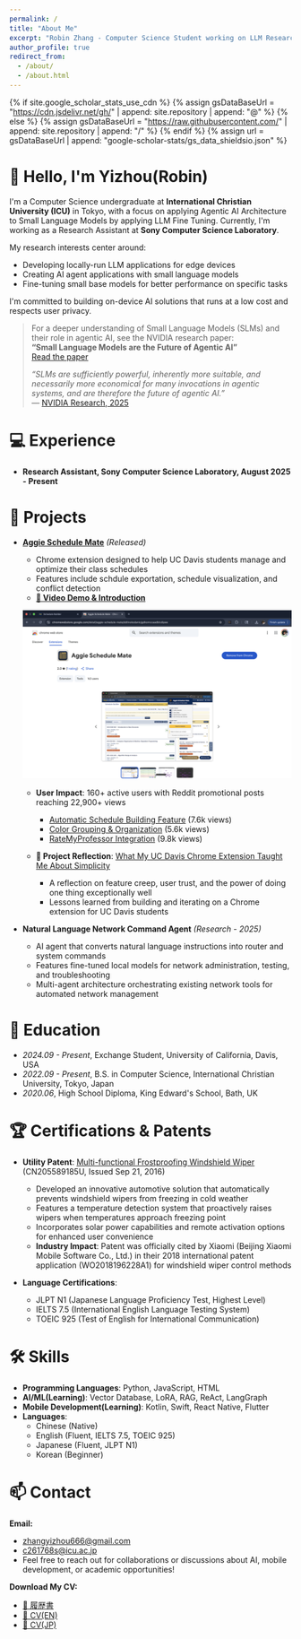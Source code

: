 ```yaml
---
permalink: /
title: "About Me"
excerpt: "Robin Zhang - Computer Science Student working on LLM Research"
author_profile: true
redirect_from:
  - /about/
  - /about.html
---
```


{% if site.google_scholar_stats_use_cdn %}
{% assign gsDataBaseUrl = "https://cdn.jsdelivr.net/gh/" | append: site.repository | append: "@" %}
{% else %}
{% assign gsDataBaseUrl = "https://raw.githubusercontent.com/" | append: site.repository | append: "/" %}
{% endif %}
{% assign url = gsDataBaseUrl | append: "google-scholar-stats/gs_data_shieldsio.json" %}

<span class='anchor' id='about-me'></span>

# 👋 Hello, I'm Yizhou(Robin)

I'm a Computer Science undergraduate at **International Christian University (ICU)** in Tokyo, with a focus on applying Agentic AI Architecture to Small Language Models by applying LLM Fine Tuning. Currently, I'm working as a Research Assistant at **Sony Computer Science Laboratory**.

My research interests center around:
- Developing locally-run LLM applications for edge devices
- Creating AI agent applications with small language models
- Fine-tuning small base models for better performance on specific tasks

I'm committed to building on-device AI solutions that runs at a low cost and respects user privacy.

> For a deeper understanding of Small Language Models (SLMs) and their role in agentic AI, see the NVIDIA research paper:  
> **“Small Language Models are the Future of Agentic AI”**  
> [Read the paper](https://research.nvidia.com/labs/lpr/slm-agents/)  
>  
> _“SLMs are sufficiently powerful, inherently more suitable, and necessarily more economical for many invocations in agentic systems, and are therefore the future of agentic AI.”_  
> — [NVIDIA Research, 2025](https://research.nvidia.com/labs/lpr/slm-agents/)

<span class='anchor' id='-experience'></span>
# 💻 Experience
- **Research Assistant, Sony Computer Science Laboratory, August 2025 - Present**

<span class='anchor' id='-projects'></span>
# 🚀 Projects
- **[Aggie Schedule Mate](https://chromewebstore.google.com/detail/aggie-schedule-mate/ddlinokodanicjgdkomccaadblcdipee)** *(Released)*
  - Chrome extension designed to help UC Davis students manage and optimize their class schedules
  - Features include schdule exportation, schedule visualization, and conflict detection
  - **[🎥 Video Demo & Introduction](https://www.youtube.com/watch?v=4-czek4zTTQ)**
  
  <p style="text-align: center;">
    <img src="/images/Aggie-Schedule-Mate-Homepage-optimized.png" alt="Aggie Schedule Mate Chrome Web Store Page" width="700">
  </p>
  
  - **User Impact**: 160+ active users with Reddit promotional posts reaching 22,900+ views
    - [Automatic Schedule Building Feature](https://www.reddit.com/r/UCDavis/comments/1j3hvuc/i_made_a_chrome_extension_to_automatically/) (7.6k views)
    - [Color Grouping & Organization](https://www.reddit.com/r/UCDavis/comments/1jaj6mh/chrome_extension_that_colorgroups/) (5.6k views)
    - [RateMyProfessor Integration](https://www.reddit.com/r/UCDavis/comments/1jpqr60/you_can_now_see_ratemyprofessor_ratings_on/) (9.8k views)
  
  - **📝 Project Reflection**: [What My UC Davis Chrome Extension Taught Me About Simplicity](https://www.linkedin.com/posts/yizhou-zhang-9ba706188_last-quarter-i-built-a-chrome-extension-to-activity-7322020886205579264-N1ly?utm_source=share&utm_medium=member_desktop&rcm=ACoAACw-Qh4BbjUIR6nSoHf9eNF1Lk-s0GF7Upc)
    - A reflection on feature creep, user trust, and the power of doing one thing exceptionally well
    - Lessons learned from building and iterating on a Chrome extension for UC Davis students
  
- **Natural Language Network Command Agent** *(Research - 2025)*
  - AI agent that converts natural language instructions into router and system commands
  - Features fine-tuned local models for network administration, testing, and troubleshooting
  - Multi-agent architecture orchestrating existing network tools for automated network management

<span class='anchor' id='-education'></span>
# 📖 Education
- *2024.09 - Present*, Exchange Student, University of California, Davis, USA
- *2022.09 - Present*, B.S. in Computer Science, International Christian University, Tokyo, Japan
- *2020.06*, High School Diploma, King Edward's School, Bath, UK

<span class='anchor' id='-certifications--patents'></span>
# 🏆 Certifications & Patents
- **Utility Patent**: [Multi-functional Frostproofing Windshield Wiper](https://patents.google.com/patent/CN205589185U/en) (CN205589185U, Issued Sep 21, 2016)
  - Developed an innovative automotive solution that automatically prevents windshield wipers from freezing in cold weather
  - Features a temperature detection system that proactively raises wipers when temperatures approach freezing point
  - Incorporates solar power capabilities and remote activation options for enhanced user convenience
  - **Industry Impact**: Patent was officially cited by Xiaomi (Beijing Xiaomi Mobile Software Co., Ltd.) in their 2018 international patent application (WO2018196228A1) for windshield wiper control methods

- **Language Certifications**:
  - JLPT N1 (Japanese Language Proficiency Test, Highest Level)
  - IELTS 7.5 (International English Language Testing System)
  - TOEIC 925 (Test of English for International Communication)

<span class='anchor' id='-skills'></span>
# 🛠️ Skills
- **Programming Languages**: Python, JavaScript, HTML
- **AI/ML(Learning)**: Vector Database, LoRA, RAG, ReAct, LangGraph
- **Mobile Development(Learning)**: Kotlin, Swift, React Native, Flutter
- **Languages**: 
  - Chinese (Native)
  - English (Fluent, IELTS 7.5, TOEIC 925)
  - Japanese (Fluent, JLPT N1)
  - Korean (Beginner)


<span class='anchor' id='-contact'></span>
# 📫 Contact

**Email:**
- zhangyizhou666@gmail.com
- c261768s@icu.ac.jp
- Feel free to reach out for collaborations or discussions about AI, mobile development, or academic opportunities!

**Download My CV:**
- [📄 履歴書](/files/履歴書_ZHANG_Yizhou.pdf)
- [📄 CV(EN)](/files/CV_en.pdf)
- [📄 CV(JP)](/files/CV_jp.pdf)



